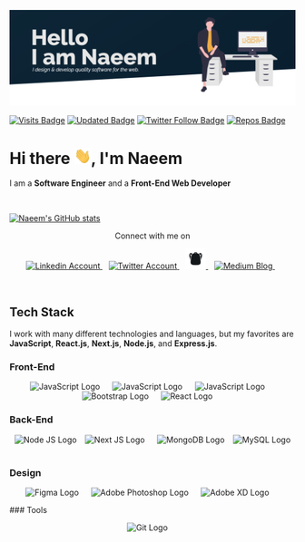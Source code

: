 ![](images/banner.png)

[![Visits Badge](https://badges.pufler.dev/visits/mkn1920/Mohammad-Naeem-Naseri?color=F9A826&style=for-the-badge)](https://badges.pufler.dev)
[![Updated Badge](https://badges.pufler.dev/updated/mkn1920/Mohammad-Naeem-Naseri?color=F9A826&style=for-the-badge)](https://badges.pufler.dev)
[![Twitter Follow Badge](https://img.shields.io/twitter/follow/naeem_naseri?color=F9A826&logo=twitter&style=for-the-badge)](https://twitter.com/naeem_naseri)
[![Repos Badge](https://badges.pufler.dev/repos/mkn1920?color=F9A826&style=for-the-badge)](https://badges.pufler.dev)
# Hi there <img src="images/wave.gif" width="30px">, I'm Naeem

I am a **Software Engineer** and a **Front-End Web Developer**

<br />


[![Naeem's GitHub stats](https://github-readme-stats.vercel.app/api?username=mkn1920&theme=gruvbox)](https://github.com/mkn1920/github-readme-stats)



<p align="center">Connect with me on </p>

<p align="center">
  <a href="https://linkedin.com/in/mohammad-naeem-naseri-a64184206">
    <img src="https://cdn.worldvectorlogo.com/logos/linkedin-icon-2.svg" title="LinkedIn" alt="Linkedin Account" width="36" />
  </a> &ensp;
  <a href="https://twitter.com/naeem_naseri">
    <img src="https://cdn.worldvectorlogo.com/logos/twitter-3.svg" title="Twitter" alt="Twitter Account" width="38" />
  </a> &ensp;
  <a href="https://portofoliomain85611.gatsbyjs.io/">
    <img src="https://github.com/FrancescoXX/FrancescoXX/blob/main/d1a35e06-ec86-4a7c-b0f0-b12684ce53c6.png" title="Showwcase" alt="Showwcase" width="36" />
  </a> &ensp;
  <a href="	https://medium.com/@mkn1920">
    <img src="https://cdn.worldvectorlogo.com/logos/monogram-medium.svg" title="Medium" alt="Medium Blog" width="36" />
  </a> &ensp;

</p><br />

## Tech Stack

I work with many different technologies and languages, but my favorites are **JavaScript**, **React.js**, **Next.js**, **Node.js**, and **Express.js**.
### Front-End
<p align="center">
  <img src="https://cdn.worldvectorlogo.com/logos/html-1.svg" title="JavaScript" alt="JavaScript Logo" width="57" /> &emsp;
  <img src="https://cdn.worldvectorlogo.com/logos/css-3.svg" title="JavaScript" alt="JavaScript Logo" width="57" /> &emsp;
  <img src="https://cdn.worldvectorlogo.com/logos/logo-javascript.svg" title="JavaScript" alt="JavaScript Logo" width="57" /> &emsp;
  <img src="https://cdn.worldvectorlogo.com/logos/bootstrap-5-1.svg" title="Bootstrap" alt="Bootstrap Logo" width="68" /> &emsp;
  <img src="https://brandlogos.net/wp-content/uploads/2020/09/react-logo.png" title="React JS" alt="React Logo" width="64" /> &emsp;
</p>

### Back-End

<p align="center">
  <img src="https://cdn.worldvectorlogo.com/logos/nodejs-1.svg" title="Node JS" alt="Node JS Logo" width="96"/> &ensp;
  <img src="https://cdn.worldvectorlogo.com/logos/next-js.svg" title="Next JS" alt="Next JS Logo" width="60"/> &emsp;
  <img src="https://cdn.worldvectorlogo.com/logos/mongodb-icon-1.svg" title="MongoDB" alt="MongoDB Logo" width="64"/> &ensp;
  <img src="https://cdn.worldvectorlogo.com/logos/mysql-6.svg" title="MySQL" alt="MySQL Logo" width="56"/> &emsp;
</p>

### Design
<p align="center">
  <img src="https://cdn.worldvectorlogo.com/logos/figma-1.svg" title="Figma" alt="Figma Logo" width="34"/> &emsp;
  <img src="https://cdn.worldvectorlogo.com/logos/adobe-photoshop-2.svg" title="Adobe Photoshop" alt="Adobe Photoshop Logo" width="55"/> &emsp;
  <img src="https://cdn.worldvectorlogo.com/logos/adobe-xd-1.svg" title="Adobe XD" alt="Adobe XD Logo" width="55"/> &emsp;
</p>
### Tools
<p align="center">
  <img src="https://cdn.worldvectorlogo.com/logos/git-icon.svg" title="Git" alt="Git Logo" width="50"/> &emsp;
</p>
